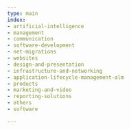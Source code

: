 ```yaml
---
type: main
index:
- artificial-intelligence
- management
- communication
- software-development
- net-migrations
- websites
- design-and-presentation
- infrastructure-and-networking
- application-lifecycle-management-alm
- products
- marketing-and-video
- reporting-solutions
- others
- software

---
```


